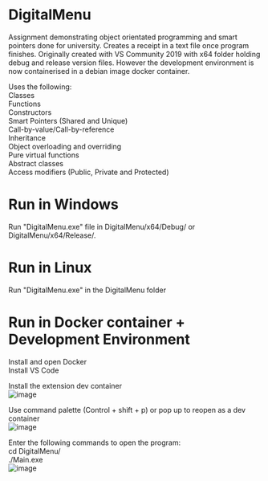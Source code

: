# DigitalMenu
Assignment demonstrating object orientated programming and smart pointers done for university. Creates a receipt in a text file once program finishes. 
Originally created with VS Community 2019 with x64 folder holding debug and release version files. However the development environment is now containerised in a debian image docker container. 

Uses the following:\
Classes\
Functions\
Constructors\
Smart Pointers (Shared and Unique)\
Call-by-value/Call-by-reference\
Inheritance\
Object overloading and overriding\
Pure virtual functions\
Abstract classes\
Access modifiers (Public, Private and Protected)

# Run in Windows
Run "DigitalMenu.exe" file in DigitalMenu/x64/Debug/ or DigitalMenu/x64/Release/.

# Run in Linux
Run "DigitalMenu.exe" in the DigitalMenu folder

# Run in Docker container + Development Environment
Install and open Docker\
Install VS Code

Install the extension dev container\
![image](https://user-images.githubusercontent.com/2979485/202915261-29fea5b8-5dbb-416f-805e-fd2e5973b666.png)

Use command palette (Control + shift + p) or pop up to reopen as a dev container\
![image](https://user-images.githubusercontent.com/2979485/202915244-5c44de79-1153-48cb-93c3-37c067625a2b.png)

Enter the following commands to open the program:\
cd DigitalMenu/\
./Main.exe\
![image](https://user-images.githubusercontent.com/2979485/202915958-4513c738-ecd2-4a0a-bd39-fc34e4445b07.png)


